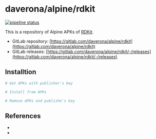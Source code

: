 # daverona/alpine/rdkit

[![pipeline status](https://gitlab.com/daverona/alpine/rdkit/badges/master/pipeline.svg)](https://gitlab.com/daverona/alpine/rdkit/-/commits/master)

This is a repository of Alpine APKs of [RDKit]().

* GitLab repository: [https://gitlab.com/daverona/alpine/rdkit](https://gitlab.com/daverona/alpine/rdkit)
* GitLab releases: [https://gitlab.com/daverona/alpine/rdkit/-/releases](https://gitlab.com/daverona/alpine/rdkit/-/releases)

## Installtion

```bash
# Get APKs with publisher's key

# Install from APKs

# Remove APKs and publishe's key
```

## References

*
*
